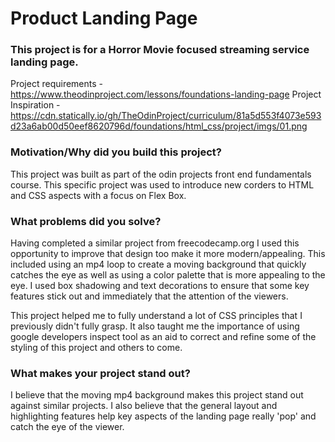 # Product Landing Page

### This project is for a Horror Movie focused streaming service landing page.

Project requirements - https://www.theodinproject.com/lessons/foundations-landing-page
Project Inspiration - https://cdn.statically.io/gh/TheOdinProject/curriculum/81a5d553f4073e593d23a6ab00d50eef8620796d/foundations/html_css/project/imgs/01.png

### Motivation/Why did you build this project?

This project was built as part of the odin projects front end fundamentals course. This specific project was used to introduce new corders to HTML and CSS aspects with a focus on Flex Box.

### What problems did you solve?

Having completed a similar project from freecodecamp.org I used this opportunity to improve that design too make it more modern/appealing. This included using an mp4 loop to create a moving background that quickly catches the eye as well as using a color palette that is more appealing to the eye. I used box shadowing and text decorations to ensure that some key features stick out and immediately that the attention of the viewers.

This project helped me to fully understand a lot of CSS principles that I previously didn't fully grasp. It also taught me the importance of using google developers inspect tool as an aid to correct and refine some of the styling of this project and others to come. 

### What makes your project stand out?

I believe that the moving mp4 background makes this project stand out against similar projects. I also believe that the general layout and highlighting features help key aspects of the landing page really 'pop' and catch the eye of the viewer.